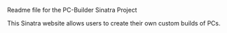 Readme file for the PC-Builder Sinatra Project

This Sinatra website allows users to create their own custom builds of PCs.
